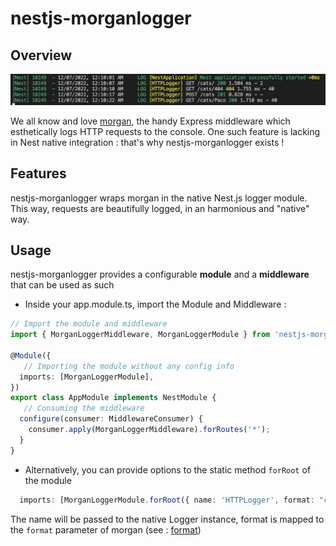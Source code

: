 # nestjs-morganlogger

## Overview

![a log example](https://github.com/julienfdev/nestjs-morgan-logger/blob/media/media/log.png?raw=true)


We all know and love [morgan](https://www.npmjs.com/package/morgan), the handy Express middleware which esthetically logs HTTP requests to the console. 
One such feature is lacking in Nest native integration : that's why nestjs-morganlogger exists !

## Features

nestjs-morganlogger wraps morgan in the native Nest.js logger module. This way, requests are beautifully logged, in an harmonious and "native" way.

## Usage

nestjs-morganlogger provides a configurable **module** and a **middleware** that can be used as such

- Inside your app.module.ts, import the Module and Middleware :

```ts
// Import the module and middleware
import { MorganLoggerMiddleware, MorganLoggerModule } from 'nestjs-morganlogger';

@Module({
   // Importing the module without any config info
  imports: [MorganLoggerModule],
})
export class AppModule implements NestModule {
   // Consuming the middleware
  configure(consumer: MiddlewareConsumer) {
    consumer.apply(MorganLoggerMiddleware).forRoutes('*');
  }
}
```

- Alternatively, you can provide options to the static method `forRoot` of the module

```ts 
  imports: [MorganLoggerModule.forRoot({ name: 'HTTPLogger', format: "combined" })],
```

The name will be passed to the native Logger instance, format is mapped to the `format` parameter of morgan (see : [format](https://www.npmjs.com/package/morgan#using-a-predefined-format-string))